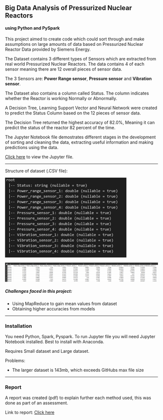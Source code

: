 ## Big Data Analysis of Pressurized Nuclear Reactors

#### using Python and PySpark



This project aimed to create code which could sort through and make assumptions on large amounts of data based on Pressurized Nuclear Reactor 
Data provided by Siemens Energy.

The Dataset contains 3 different types of Sensors which are extracted from real world Pressurized Nuclear Reactors.
The data contains 4 of each sensor meaning there are 12 overall pieces of sensor data.

The 3 Sensors are: **Power Range sensor**, **Pressure sensor** and **Vibration sensor**.

The Dataset also contains a column called Status. The column indicates whether the Reactor is working Normally or Abnormally.

A Decision Tree, Learning Support Vector and Neural Network were created to predict the Status Column based on the 12 pieces of sensor data.

The Decision Tree returned the highest accuracy of 82.0%, Meaning it can predict the status of the reactor 82 percent of the time. 



The Jupyter Notebook file demostrates different stages in the development of sorting and cleaning the data, extracting useful information 
and making predictions using the data.




[Click here](https://github.com/douglascarrie/Big-Data-Analysis-of-Pressurized-Nuclear-Reactors/blob/master/Big%20Data%20analysis.pdf) to view the Jupyter file.
<br>

---

Structure of dataset (.CSV file):


<img src="https://github.com/douglascarrie/Big-Data-Analysis-of-Pressurized-Nuclear-Reactors/blob/master/Structure.png" alt="Example of structure" width="400"/>


![Example of dataset](https://github.com/douglascarrie/Big-Data-Analysis-of-Pressurized-Nuclear-Reactors/blob/master/Structure-grid.png)

##### Challenges faced in this project: 
- Using MapReduce to gain mean values from dataset 
- Obtaining higher accuracies from models


---
### Installation

You need Python, Spark, Pyspark. To run Jupyter file you will need Jupyter Notebook installed. 
Best to install with Anaconda.

Requires Small dataset and Large dataset.

Problems: 
- The larger dataset is 143mb, which exceeds GitHubs max file size

---

### Report

A report was created (pdf) to explain further each method used, this was done as part of an assessment.

Link to report: [Click here](https://github.com/douglascarrie/Big-Data-Analysis-of-Pressurized-Nuclear-Reactors/blob/master/Big%20Data%20analysis.pdf)


